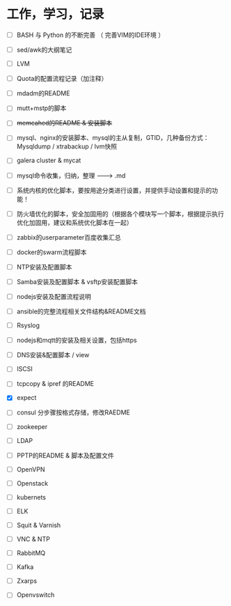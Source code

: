 # 工作，学习，记录

- [ ] BASH 与 Python 的不断完善 （ 完善VIM的IDE环境 ）
- [ ] sed/awk的大纲笔记
- [ ] LVM
- [ ] Quota的配置流程记录（加注释）
- [ ] mdadm的README
- [ ] mutt+mstp的脚本
- [ ] ~~memcahed的README & 安装脚本~~
- [ ] mysql、nginx的安装脚本、mysql的主从复制，GTID，几种备份方式：Mysqldump / xtrabackup / lvm快照
- [ ] galera cluster & mycat
- [ ] mysql命令收集，归纳，整理 ---> .md
- [ ] 系统内核的优化脚本，要按用途分类进行设置，并提供手动设置和提示的功能！
- [ ] 防火墙优化的脚本，安全加固用的（根据各个模块写一个脚本，根据提示执行优化加固用，建议和系统优化脚本在一起）
- [ ] zabbix的userparameter百度收集汇总
- [ ] docker的swarm流程脚本
- [ ] NTP安装及配置脚本
- [ ] Samba安装及配置脚本 & vsftp安装配置脚本
- [ ] nodejs安装及配置流程说明
- [ ] ansible的完整流程相关文件结构&README文档
- [ ] Rsyslog
- [ ] nodejs和mqtt的安装及相关设置，包括https
- [ ] DNS安装&配置脚本 / view
- [ ] ISCSI
- [ ] tcpcopy & ipref 的README
- [x] expect
- [ ] consul 分步骤按格式存储，修改RAEDME
- [ ] zookeeper
- [ ] LDAP
- [ ] PPTP的README & 脚本及配置文件
- [ ] OpenVPN
- [ ] Openstack
- [ ] kubernets
- [ ] ELK
- [ ] Squit & Varnish
- [ ] VNC & NTP
- [ ] RabbitMQ
- [ ] Kafka
- [ ] Zxarps
- [ ] Openvswitch








